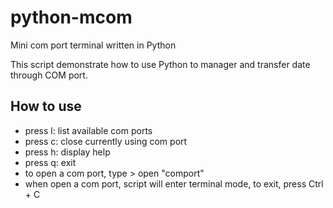 # python-mcom
Mini com port terminal written in Python

This script demonstrate how to use Python to manager and transfer date through COM port.

## How to use
- press l: list available com ports
- press c: close currently using com port
- press h: display help
- press q: exit
- to open a com port, type > open "comport"
- when open a com port, script will enter terminal mode, to exit, press Ctrl + C
